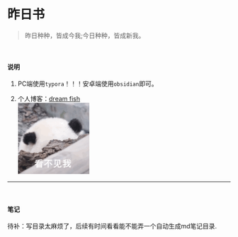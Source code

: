 # 昨日书

> 昨日种种，皆成今我;今日种种，皆成新我。

<br>

#### 说明

1. PC端使用`typora`！！！安卓端使用`obsidian`即可。

2. 个人博客：[dream fish](https://dreamfish.cc/)<br><img src="./assets/21F03584.gif" alt="21F03584" style="zoom:67%;" />

---

<br>

#### 笔记

待补：写目录太麻烦了，后续有时间看看能不能弄一个自动生成md笔记目录.
